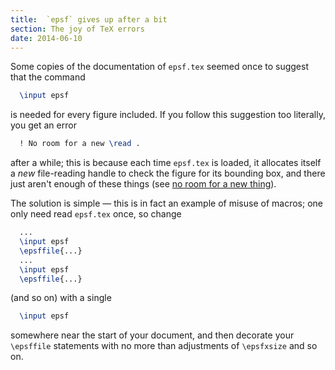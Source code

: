 ```yaml
---
title:  `epsf` gives up after a bit
section: The joy of TeX errors
date: 2014-06-10
---
```


Some copies of the documentation of `epsf.tex` seemed once to
suggest that the command
```latex
  \input epsf
```
is needed for every figure included.  If you follow this suggestion
too literally, you get an error
```latex
  ! No room for a new \read .
```
after a while; this is because each time `epsf.tex` is loaded, it
allocates itself a _new_ file-reading handle to check the figure
for its bounding box, and there just aren't enough of these things
(see [no room for a new thing](FAQ-noroom.md)).

The solution is simple&nbsp;&mdash; this is in fact an example of misuse of
macros; one only need read `epsf.tex` once, so change
```latex
  ...
  \input epsf
  \epsffile{...}
  ...
  \input epsf
  \epsffile{...}
```
(and so on) with a single
```latex
  \input epsf
```
somewhere near the start of your document, and then decorate your
`\epsffile` statements with no more than adjustments of
`\epsfxsize` and so on.

